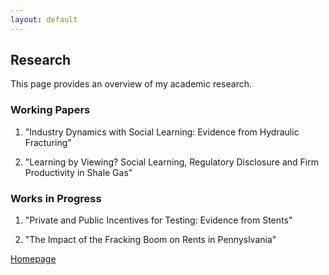 ```yaml
---
layout: default
---
```


## Research

This page provides an overview of my academic research.

### Working Papers

1. "Industry Dynamics with Social Learning: Evidence from Hydraulic Fracturing"

2. "Learning by Viewing? Social Learning, Regulatory Disclosure and Firm Productivity in Shale Gas"

### Works in Progress

1. "Private and Public Incentives for Testing: Evidence from Stents"

2. "The Impact of the Fracking Boom on Rents in Pennyslvania"


[Homepage](./index.html)
